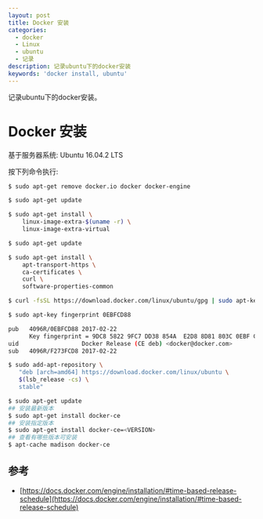 ```yaml
---
layout: post
title: Docker 安装
categories:
  - docker
  - Linux
  - ubuntu
  - 记录
description: 记录ubuntu下的docker安装
keywords: 'docker install, ubuntu'
---
```


记录ubuntu下的docker安装。

# Docker 安装
基于服务器系统: Ubuntu 16.04.2 LTS

按下列命令执行:
```sh
$ sudo apt-get remove docker.io docker docker-engine

$ sudo apt-get update

$ sudo apt-get install \
    linux-image-extra-$(uname -r) \
    linux-image-extra-virtual

$ sudo apt-get update

$ sudo apt-get install \
    apt-transport-https \
    ca-certificates \
    curl \
    software-properties-common

$ curl -fsSL https://download.docker.com/linux/ubuntu/gpg | sudo apt-key add -

$ sudo apt-key fingerprint 0EBFCD88

pub   4096R/0EBFCD88 2017-02-22
      Key fingerprint = 9DC8 5822 9FC7 DD38 854A  E2D8 8D81 803C 0EBF CD88
uid                  Docker Release (CE deb) <docker@docker.com>
sub   4096R/F273FCD8 2017-02-22

$ sudo add-apt-repository \
   "deb [arch=amd64] https://download.docker.com/linux/ubuntu \
   $(lsb_release -cs) \
   stable"

$ sudo apt-get update
## 安装最新版本
$ sudo apt-get install docker-ce
## 安装指定版本
$ sudo apt-get install docker-ce=<VERSION>
## 查看有哪些版本可安装
$ apt-cache madison docker-ce

```


## 参考
* [https://docs.docker.com/engine/installation/#time-based-release-schedule](https://docs.docker.com/engine/installation/#time-based-release-schedule)
